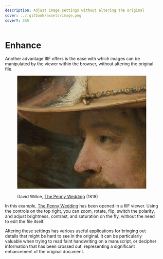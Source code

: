```yaml
---
description: Adjust image settings without altering the original
cover: ../.gitbook/assets/image.png
coverY: 355
---
```


# Enhance

Another advantage IIIF offers is the ease with which images can be manipulated by the viewer within the browser, without altering the original file.&#x20;

<figure><img src="../.gitbook/assets/image.png" alt=""><figcaption><p>David Wilkie, <a href="https://bsip.org.uk/mirador?manifest=https://bsip.org.uk/iiif-s/manifest/Y1urNPieedBC2kfb_mij5UVrLyruoLj9UZzM_5asOvW0siOVbYDpwrwUqXhiaRUmoz57vN3uhZG-PRUJ6UsnyA==.json">The Penny Wedding</a> (1818)</p></figcaption></figure>

In this example, [The Penny Wedding](https://bsip.org.uk/mirador?manifest=https://bsip.org.uk/iiif-s/manifest/Y1urNPieedBC2kfb\_mij5UVrLyruoLj9UZzM\_5asOvW0siOVbYDpwrwUqXhiaRUmoz57vN3uhZG-PRUJ6UsnyA==.json) has been opened in a IIIF viewer. Using the controls on the top right, you can zoom, rotate, flip, switch the polarity, and adjust brightness, contrast, and saturation on the fly, without the need to edit the file itself.&#x20;

Altering these settings has various useful applications for bringing out details that might be hard to see in the original. It can be particularly valuable when trying to read faint handwriting on a manuscript, or decipher information that has been crossed out, representing a significant enhancement of the original document.
